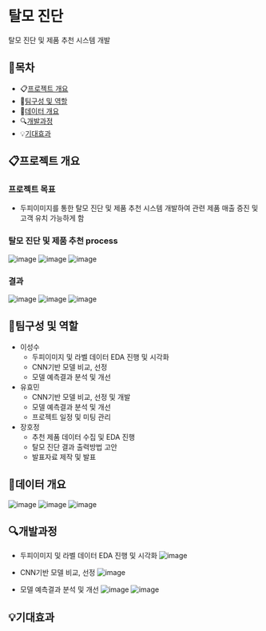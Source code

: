 # 탈모 진단
탈모 진단 및 제품 추천 시스템 개발

## 📃목차
* 📋[프로젝트 개요](#프로젝트-개요)
* 🙋[팀구성 및 역할](#팀구성-및-역할)
* 📁[데이터 개요](#데이터-개요)
* 🔍[개발과정](#개발과정)
* 💡[기대효과](#기대효과)
  
## 📋프로젝트 개요
### 프로젝트 목표
* 두피이미지를 통한 탈모 진단 및 제품 추천 시스템 개발하여 관련 제품 매출 증진 및 고객 유치 가능하게 함
### 탈모 진단 및 제품 추천 process
![image](https://github.com/justdoit93/illegal_right_turn_detection/assets/129941418/3e058ff6-3398-481e-b4f8-11eba7c81fb3)
![image](https://github.com/justdoit93/illegal_right_turn_detection/assets/129941418/4ab85e03-e3df-4308-95f9-c337447c488f)
![image](https://github.com/justdoit93/illegal_right_turn_detection/assets/129941418/ea30b07a-f326-4025-b554-63729eeddbc1)
### 결과
![image](https://github.com/justdoit93/hair_loss/assets/129941418/e163d3d5-3933-43b6-a2ef-833a6ec2b892)
![image](https://github.com/justdoit93/hair_loss/assets/129941418/142700ef-da23-4103-b3d0-812a9f6fca5d)
![image](https://github.com/justdoit93/hair_loss/assets/129941418/ec4663a7-001c-46ae-97b4-9bf40815caf7)

## 🙋팀구성 및 역할
* 이성수
  * 두피이미지 및 라벨 데이터 EDA 진행 및 시각화
  * CNN기반 모델 비교, 선정
  * 모델 예측결과 분석 및 개선
* 유효민
  * CNN기반 모델 비교, 선정 및 개발
  * 모델 예측결과 분석 및 개선
  * 프로젝트 일정 및 미팅 관리
* 장호정
  * 추천 제품 데이터 수집 및 EDA 진행
  * 탈모 진단 결과 출력방법 고안
  * 발표자료 제작 및 발표
## 📁데이터 개요
![image](https://github.com/justdoit93/illegal_right_turn_detection/assets/129941418/3f849e94-7e1a-45dc-9ee6-e51bc232ccc0)
![image](https://github.com/justdoit93/illegal_right_turn_detection/assets/129941418/f1f93eab-8b6c-4723-91df-d7a0184ab54d)
![image](https://github.com/justdoit93/illegal_right_turn_detection/assets/129941418/97223c9c-5681-4952-b201-6fa51c969f11)
## 🔍개발과정
* 두피이미지 및 라벨 데이터 EDA 진행 및 시각화
![image](https://github.com/justdoit93/hair_loss/assets/129941418/5799fbfd-b733-434e-a76c-017e53fc9523)

* CNN기반 모델 비교, 선정
![image](https://github.com/justdoit93/hair_loss/assets/129941418/66c9794d-8dbb-4901-9de5-3286f8c1581c)

* 모델 예측결과 분석 및 개선
![image](https://github.com/justdoit93/hair_loss/assets/129941418/97f7171e-414d-48c3-ad95-bdb7b482d21a)
![image](https://github.com/justdoit93/hair_loss/assets/129941418/eb51dffe-0626-45b0-96ca-69b7459bee0e)

## 💡기대효과
